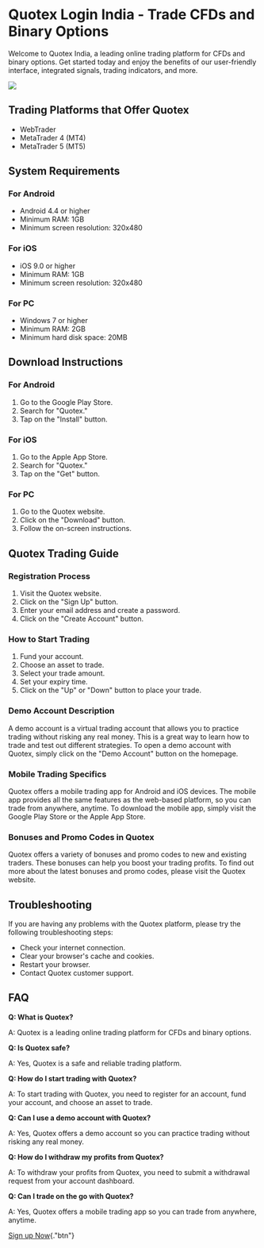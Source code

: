 

# Quotex Login India - Trade CFDs and Binary Options

Welcome to Quotex India, a leading online trading platform for CFDs and
binary options. Get started today and enjoy the benefits of our
user-friendly interface, integrated signals, trading indicators, and
more.

[![](https://static.quotex.io/files/3_en/300_250.jpg)](https://traff.sbs/brokerqxlid)




## Trading Platforms that Offer Quotex

-   WebTrader
-   MetaTrader 4 (MT4)
-   MetaTrader 5 (MT5)

## System Requirements

### For Android

-   Android 4.4 or higher
-   Minimum RAM: 1GB
-   Minimum screen resolution: 320x480

### For iOS

-   iOS 9.0 or higher
-   Minimum RAM: 1GB
-   Minimum screen resolution: 320x480

### For PC

-   Windows 7 or higher
-   Minimum RAM: 2GB
-   Minimum hard disk space: 20MB

## Download Instructions

### For Android

1.  Go to the Google Play Store.
2.  Search for "Quotex."
3.  Tap on the "Install" button.

### For iOS

1.  Go to the Apple App Store.
2.  Search for "Quotex."
3.  Tap on the "Get" button.

### For PC

1.  Go to the Quotex website.
2.  Click on the "Download" button.
3.  Follow the on-screen instructions.

## Quotex Trading Guide

### Registration Process

1.  Visit the Quotex website.
2.  Click on the "Sign Up" button.
3.  Enter your email address and create a password.
4.  Click on the "Create Account" button.

### How to Start Trading

1.  Fund your account.
2.  Choose an asset to trade.
3.  Select your trade amount.
4.  Set your expiry time.
5.  Click on the "Up" or "Down" button to place your trade.

### Demo Account Description

A demo account is a virtual trading account that allows you to practice
trading without risking any real money. This is a great way to learn how
to trade and test out different strategies. To open a demo account with
Quotex, simply click on the "Demo Account" button on the homepage.

### Mobile Trading Specifics

Quotex offers a mobile trading app for Android and iOS devices. The
mobile app provides all the same features as the web-based platform, so
you can trade from anywhere, anytime. To download the mobile app, simply
visit the Google Play Store or the Apple App Store.

### Bonuses and Promo Codes in Quotex

Quotex offers a variety of bonuses and promo codes to new and existing
traders. These bonuses can help you boost your trading profits. To find
out more about the latest bonuses and promo codes, please visit the
Quotex website.

## Troubleshooting

If you are having any problems with the Quotex platform, please try the
following troubleshooting steps:

-   Check your internet connection.
-   Clear your browser\'s cache and cookies.
-   Restart your browser.
-   Contact Quotex customer support.

## FAQ

**Q: What is Quotex?**

A: Quotex is a leading online trading platform for CFDs and binary
options.

**Q: Is Quotex safe?**

A: Yes, Quotex is a safe and reliable trading platform.

**Q: How do I start trading with Quotex?**

A: To start trading with Quotex, you need to register for an account,
fund your account, and choose an asset to trade.

**Q: Can I use a demo account with Quotex?**

A: Yes, Quotex offers a demo account so you can practice trading without
risking any real money.

**Q: How do I withdraw my profits from Quotex?**

A: To withdraw your profits from Quotex, you need to submit a withdrawal
request from your account dashboard.

**Q: Can I trade on the go with Quotex?**

A: Yes, Quotex offers a mobile trading app so you can trade from
anywhere, anytime.

[Sign up Now](\%22https://traff.sbs/brokerqxsignup\%22){."btn"}

